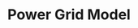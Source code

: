 ---
description: Artwork for the Power Grid Model project
title: Power Grid Model
level: Sandbox Projects
featured_image: horizontal/color/powergridmodel-horizontal-color.svg
layout: logos
---